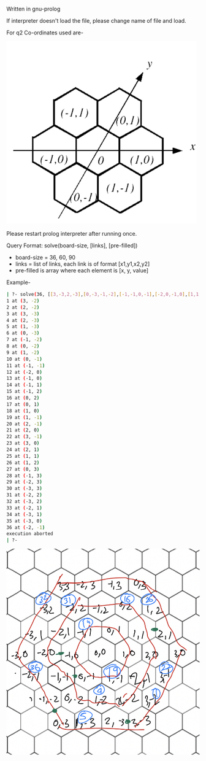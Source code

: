 Written in gnu-prolog

If interpreter doesn't load the file, please change name of file and load.

For q2 Co-ordinates used are-

![](img/2021-11-11-03-40-32.png)

Please restart prolog interpreter after running once.

Query Format: solve(board-size, [links], [pre-filled])

- board-size = 36, 60, 90
- links = list of links, each link is of format [x1,y1,x2,y2]
- pre-filled is array where each element is [x, y, value]

Example-

```bash
| ?- solve(36, [[3,-3,2,-3],[0,-3,-1,-2],[-1,-1,0,-1],[-2,0,-1,0],[1,1,2,1]],[[3,-2,1],[1,-3,5],[1,-2,9],[-1,1,14],[0,2,16],[1,-1,19], [3,-1,22], [1,2,26], [-2,2,31],[-3,2,32], [-2,-1,36]]).
1 at (3, -2)
2 at (2, -2)
3 at (3, -3)
4 at (2, -3)
5 at (1, -3)
6 at (0, -3)
7 at (-1, -2)
8 at (0, -2)
9 at (1, -2)
10 at (0, -1)
11 at (-1, -1)
12 at (-2, 0)
13 at (-1, 0)
14 at (-1, 1)
15 at (-1, 2)
16 at (0, 2)
17 at (0, 1)
18 at (1, 0)
19 at (1, -1)
20 at (2, -1)
21 at (2, 0)
22 at (3, -1)
23 at (3, 0)
24 at (2, 1)
25 at (1, 1)
26 at (1, 2)
27 at (0, 3)
28 at (-1, 3)
29 at (-2, 3)
30 at (-3, 3)
31 at (-2, 2)
32 at (-3, 2)
33 at (-2, 1)
34 at (-3, 1)
35 at (-3, 0)
36 at (-2, -1)
execution aborted
| ?-
```

![](img/2021-11-11-03-43-04.png)
